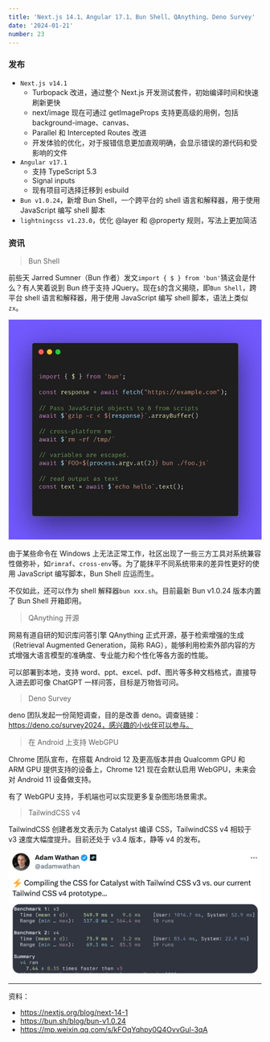 ```yaml
---
title: 'Next.js 14.1、Angular 17.1、Bun Shell、QAnything、Deno Survey'
date: '2024-01-21'
number: 23
---
```


### 发布

- `Next.js v14.1`
  - Turbopack 改进，通过整个 Next.js 开发测试套件，初始编译时间和快速刷新更快
  - next/image 现在可通过 getImageProps 支持更高级的用例，包括 background-image、canvas、<picture>
  - Parallel 和 Intercepted Routes 改进
  - 开发体验的优化，对于报错信息更加直观明确，会显示错误的源代码和受影响的文件
- `Angular v17.1`
  - 支持 TypeScript 5.3
  - Signal inputs
  - 现有项目可选择迁移到 esbuild
- `Bun v1.0.24`，新增 Bun Shell，一个跨平台的 shell 语言和解释器，用于使用 JavaScript 编写 shell 脚本
- `lightningcss v1.23.0`，优化 @layer 和 @property 规则，写法上更加简洁

### 资讯

> Bun Shell

前些天 Jarred Sumner（Bun 作者）发文`import { $ } from 'bun'`猜这会是什么？有人笑着说到 Bun 终于支持 JQuery。现在`$`的含义揭晓，即`Bun Shell`，跨平台 shell 语言和解释器，用于使用 JavaScript 编写 shell 脚本，语法上类似`zx`。

![](../assets/bun-shell.png)

由于某些命令在 Windows 上无法正常工作，社区出现了一些三方工具对系统兼容性做弥补，如`rimraf`、`cross-env`等。为了能抹平不同系统带来的差异性更好的使用 JavaScript 编写脚本，Bun Shell 应运而生。

不仅如此，还可以作为 shell 解释器`bun xxx.sh`。目前最新 Bun v1.0.24 版本内置了 Bun Shell 开箱即用。

> QAnything 开源

网易有道自研的知识库问答引擎 QAnything 正式开源，基于检索增强的生成（Retrieval Augmented Generation，简称 RAG），能够利用检索外部内容的方式增强大语言模型的准确度、专业能力和个性化等各方面的性能。

可以部署到本地，支持 word、ppt、excel、pdf、图片等多种文档格式，直接导入进去即可像 ChatGPT 一样问答，目标是万物皆可问。

> Deno Survey

deno 团队发起一份简短调查，目的是改善 deno。调查链接：https://deno.co/survey2024，感兴趣的小伙伴可以参与。

> 在 Android 上支持 WebGPU

Chrome 团队宣布，在搭载 Android 12 及更高版本并由 Qualcomm GPU 和 ARM GPU 提供支持的设备上，Chrome 121 现在会默认启用 WebGPU，未来会对 Android 11 设备做支持。

有了 WebGPU 支持，手机端也可以实现更多复杂图形场景需求。

> TailwindCSS v4

TailwindCSS 创建者发文表示为 Catalyst 编译 CSS，TailwindCSS v4 相较于 v3 速度大幅度提升。目前还处于 v3.4 版本，静等 v4 的发布。

![](../assets/tailwind.png)

---

资料：

- https://nextjs.org/blog/next-14-1
- https://bun.sh/blog/bun-v1.0.24
- https://mp.weixin.qq.com/s/kFOqYqhpy0Q4OvvGul-3qA

